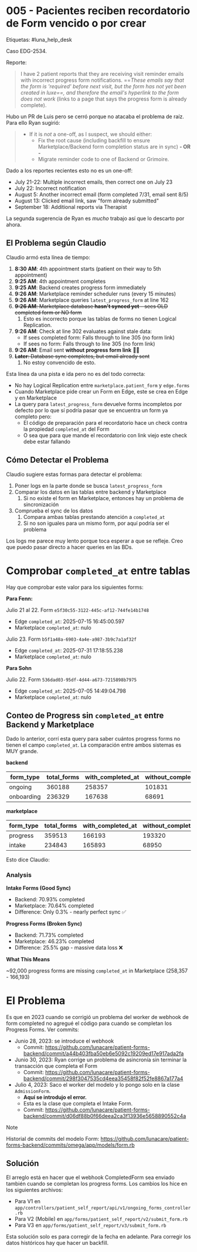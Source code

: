 # 005 - Pacientes reciben recordatorio de Form vencido o por crear

Etiquetas: #luna_help_desk 

Caso EDG-2534.

Reporte:
> I have 2 patient reports that they are receiving visit reminder emails with incorrect progress form notifications. ==_These emails say that the form is 'required' before next visit, but the form has not yet been created in luxe==, and therefore the email's hyperlink to the form does not work_ (links to a page that says the progress form is already complete).

Hubo un PR de Luis pero se cerró porque no atacaba el problema de raíz. Para ello Ryan sugirió:

> - If it is _not_ a one-off, as I suspect, we should either:
> 	- Fix the root cause (including backfill to ensure Marketplace/Backend form completion status are in sync) **- OR -**
> 	- Migrate reminder code to one of Backend or Grimoire.

Dado a los reportes recientes esto no es un one-off:
- July 21-22: Multiple incorrect emails, then correct one on July 23
- July 22: Incorrect notification
- August 5: Another incorrect email (form completed 7/31, email sent 8/5)
- August 13: Clicked email link, saw "form already submitted"
- September 18: Additional reports via Therapist

La segunda sugerencia de Ryan es _mucho_ trabajo así que lo descarto por ahora.

## El Problema según Claudio

Claudio armó esta línea de tiempo:

1. **8:30 AM**: 4th appointment starts (patient on their way to 5th appointment)
2. **9:25 AM**: 4th appointment completes
3. **9:25 AM**: Backend creates progress form immediately
4. **9:26 AM**: Marketplace reminder scheduler runs (every 15 minutes)
5. **9:26 AM**: Marketplace queries `latest_progress_form` at line 162
6. ~~**9:26 AM**: Marketplace database **hasn't synced yet** - sees OLD completed form or NO form~~
	1. Esto es incorrecto porque las tablas de forms no tienen Logical Replication.
7. **9:26 AM**: Check at line 302 evaluates against stale data:
   - If sees completed form: Falls through to line 305 (no form link)
   - If sees no form: Falls through to line 305 (no form link)
8. **9:26 AM**: Email sent **without progress form link** 📧❌
9. ~~**Later**: Database sync completes, but email already sent~~
	1. No estoy convencido de esto.

Esta línea da una pista e ida pero no es del todo correcta:

- No hay Logical Replication entre `marketplace.patient_form` y `edge.forms`
- Cuando Marketplace pide crear un Form en Edge, este se crea en Edge y en Marketplace
- La query para `latest_progress_form` devuelve forms incompletos por defecto por lo que sí podría pasar que se encuentra un form ya completo pero:
	- El código de preparación para el recordatorio hace un check contra la propiedad `completed_at` del Form
	- O sea que para que mande el recordatorio con link viejo este check debe estar fallando

## Cómo Detectar el Problema

Claudio sugiere estas formas para detectar el problema:

1. Poner logs en la parte donde se busca `latest_progress_form`
2. Comparar los datos en las tablas entre backend y Marketplace
	1. Si no existe el form en Marketplace, entonces hay un problema de sincronización
3. Comprueba el sync de los datos
	1. Compara ambas tablas prestando atención a `completed_at`
	2. Si no son iguales para un mismo form, por aquí podría ser el problema


Los logs me parece muy lento porque toca esperar a que se refleje. Creo que puedo pasar directo a hacer queries en las BDs.

# Comprobar `completed_at` entre tablas

Hay que comprobar este valor para los siguientes forms:

**Para Fenn:**

Julio 21 al 22. Form `e5f30c55-3122-445c-af12-744fe14b1748`

- Edge `completed_at`: 2025-07-15 16:45:00.597
- Marketplace `completed_at`: nulo

Julio 23. Form `b5f1a48a-6903-4a4e-a987-3b9c7a1af32f`

- Edge `completed_at`: 2025-07-31 17:18:55.238
- Marketplace `completed_at`: nulo

**Para Sohn**

Julio 22. Form `536dad03-95df-4d44-a673-7215898b7975`

- Edge `completed_at`: 2025-07-05 14:49:04.798
- Marketplace `completed_at`: nulo

## Conteo de Progress sin `completed_at` entre Backend y Marketplace

Dado lo anterior, corrí esta query para saber cuántos progress forms no tienen el campo `completed_at`. La comparación entre ambos sistemas es MUY grande.

**backend**

|form_type|total_forms|with_completed_at|without_completed_at|percent_complete|
|---------|-----------|-----------------|--------------------|----------------|
|ongoing|360188|258357|101831|71.73|
|onboarding|236329|167638|68691|70.93|

**marketplace**

|form_type|total_forms|with_completed_at|without_completed_at|percent_complete|
|---------|-----------|-----------------|--------------------|----------------|
|progress|359513|166193|193320|46.23|
|intake|234843|165893|68950|70.64|

Esto dice Claudio:

### Analysis

**Intake Forms (Good Sync)**

- Backend: 70.93% completed
- Marketplace: 70.64% completed
- Difference: Only 0.3% - nearly perfect sync ✅

**Progress Forms (Broken Sync)**

- Backend: 71.73% completed
- Marketplace: 46.23% completed
- Difference: 25.5% gap - massive data loss ❌

**What This Means**

~92,000 progress forms are missing `completed_at` in Marketplace (258,357 - 166,193)

# El Problema

Es que en 2023 cuando se corrigió un problema del worker de webhook de form completed no agregué el código para cuando se completan los Progress Forms. Ver commits:

- Junio 28, 2023: se introduce el webhook
	- Commit: https://github.com/lunacare/patient-forms-backend/commit/a44b403fba50eb6e5092c19209ed17e917ada2fa
- Junio 30, 2023: Ryan corrige un problema de asincronía sin terminar la transacción que completa el Form
	- Commit: https://github.com/lunacare/patient-forms-backend/commit/298f3047535cd4eea35458f82f52fe8867a177a4
- Julio 4, 2023: Saco el worker del modelo y lo pongo solo en la clase `AdmissionForm`.
	- **Aquí se introdujo el error.**
	- Esta es la clase que completa el Intake Form.
	- Commit: https://github.com/lunacare/patient-forms-backend/commit/d06df88b0f66deea2ca3f13936e5658890552c4a

> [!Note]
> Historial de commits del modelo Form: https://github.com/lunacare/patient-forms-backend/commits/omega/app/models/form.rb

## Solución

El arreglo está en hacer que el webhook CompletedForm sea enviado también cuando se completan los progress forms. Los cambios los hice en los siguientes archivos:

- Para V1 en `app/controllers/patient_self_report/api/v1/ongoing_forms_controller.rb`
- Para V2 (Mobile) en `app/forms/patient_self_report/v2/submit_form.rb`
- Para V3 en `app/forms/patient_self_report/v3/submit_form.rb`

Esta solución solo es para corregir de la fecha en adelante. Para corregir los datos históricos hay que hacer un backfill.